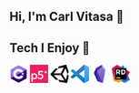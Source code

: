 ## Hi, I'm Carl Vitasa 👋 

## Tech I Enjoy 🧰 

<p align="left">
    <a href="https://docs.microsoft.com/en-us/dotnet/csharp/">
        <img src="https://github.com/CarlVitasa/CarlVitasa/blob/master/images/C_Sharp_Logo.png?raw=true" width="32" height="32"></a>
    <a href="https://p5js.org/">
        <img src="https://github.com/CarlVitasa/CarlVitasa/blob/master/images/P5_JS_Logo.png?raw=true" width="32" height="32"></a>
    <a href="https://unity.com/" style="text-decoration:none">
        <img src="https://github.com/CarlVitasa/CarlVitasa/blob/master/images/Unity_Logo.png?raw=true" width="32" height="32"></a>
    <a href="https://code.visualstudio.com/" style="text-decoration:none">
        <img src="https://github.com/CarlVitasa/CarlVitasa/blob/master/images/Visual_Studio_Code_Logo.png?raw=true" width="32" height="32"></a>
    <a href="https://obsidian.md/" style="text-decoration:none">
        <img src="https://github.com/CarlVitasa/CarlVitasa/blob/master/images/Obsidian_Logo.png?raw=true" width="32" height="32"></a>
        <a href="https://www.jetbrains.com/rider/" style="text-decoration:none">
        <img src="https://github.com/CarlVitasa/CarlVitasa/blob/master/images/Rider_Logo.png?raw=true" width="32" height="32"></a>
</p>
